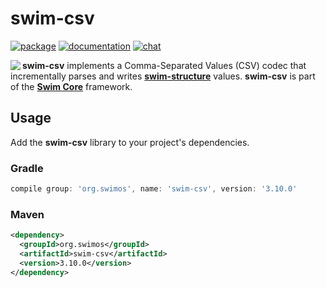 # swim-csv

[![package](https://img.shields.io/maven-central/v/org.swimos/swim-util?label=maven)](https://mvnrepository.com/artifact/org.swimos/swim-csv)
[![documentation](https://img.shields.io/badge/doc-JavaDoc-blue.svg)](https://docs.swimos.org/java/latest/swim.csv/module-summary.html)
[![chat](https://img.shields.io/badge/chat-Gitter-green.svg)](https://gitter.im/swimos/community)

<a href="https://www.swimos.org"><img src="https://docs.swimos.org/readme/marlin-blue.svg" align="left"></a>

**swim-csv** implements a Comma-Separated Values (CSV) codec that incrementally
parses and writes
[**swim-structure**](https://github.com/swimos/swim/tree/master/swim-system-java/swim-core-java/swim.structure)
values.  **swim-csv** is part of the
[**Swim Core**](https://github.com/swimos/swim/tree/master/swim-system-java/swim-core-java) framework.

## Usage

Add the **swim-csv** library to your project's dependencies.

### Gradle

```groovy
compile group: 'org.swimos', name: 'swim-csv', version: '3.10.0'
```

### Maven

```xml
<dependency>
  <groupId>org.swimos</groupId>
  <artifactId>swim-csv</artifactId>
  <version>3.10.0</version>
</dependency>
```
